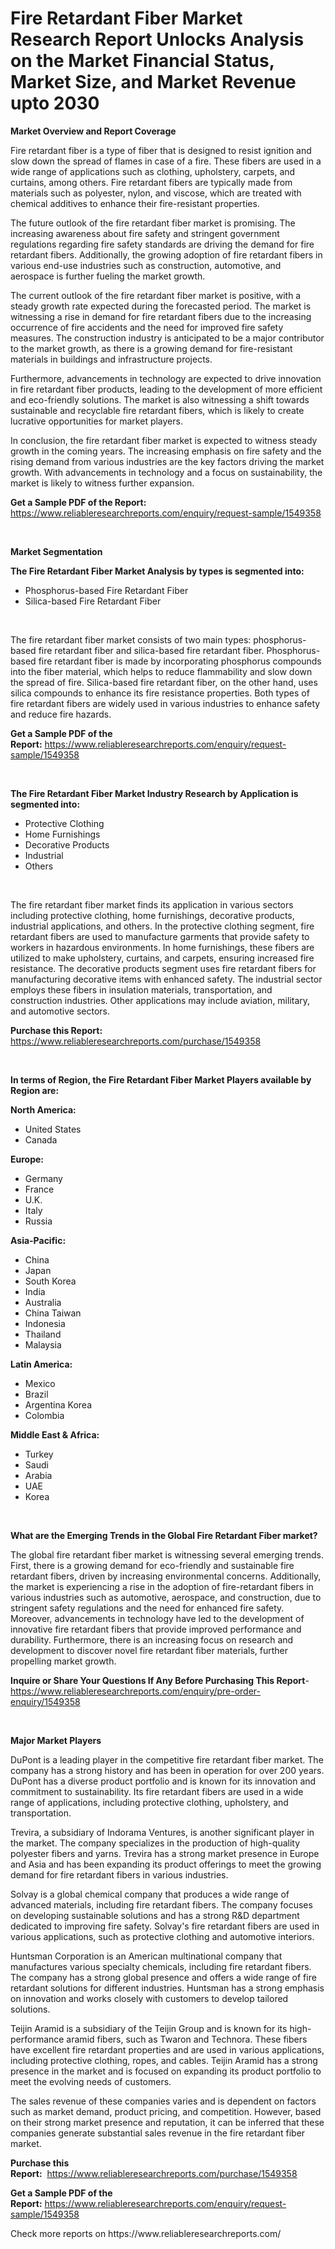 <p><h1>Fire Retardant Fiber Market Research Report Unlocks Analysis on the Market Financial Status, Market Size, and Market Revenue upto 2030</h1></p><p><strong>Market Overview and Report Coverage</strong></p>
<p><p>Fire retardant fiber is a type of fiber that is designed to resist ignition and slow down the spread of flames in case of a fire. These fibers are used in a wide range of applications such as clothing, upholstery, carpets, and curtains, among others. Fire retardant fibers are typically made from materials such as polyester, nylon, and viscose, which are treated with chemical additives to enhance their fire-resistant properties.</p><p>The future outlook of the fire retardant fiber market is promising. The increasing awareness about fire safety and stringent government regulations regarding fire safety standards are driving the demand for fire retardant fibers. Additionally, the growing adoption of fire retardant fibers in various end-use industries such as construction, automotive, and aerospace is further fueling the market growth.</p><p>The current outlook of the fire retardant fiber market is positive, with a steady growth rate expected during the forecasted period. The market is witnessing a rise in demand for fire retardant fibers due to the increasing occurrence of fire accidents and the need for improved fire safety measures. The construction industry is anticipated to be a major contributor to the market growth, as there is a growing demand for fire-resistant materials in buildings and infrastructure projects.</p><p>Furthermore, advancements in technology are expected to drive innovation in fire retardant fiber products, leading to the development of more efficient and eco-friendly solutions. The market is also witnessing a shift towards sustainable and recyclable fire retardant fibers, which is likely to create lucrative opportunities for market players.</p><p>In conclusion, the fire retardant fiber market is expected to witness steady growth in the coming years. The increasing emphasis on fire safety and the rising demand from various industries are the key factors driving the market growth. With advancements in technology and a focus on sustainability, the market is likely to witness further expansion.</p></p>
<p><strong>Get a Sample PDF of the Report:</strong> <a href="https://www.reliableresearchreports.com/enquiry/request-sample/1549358">https://www.reliableresearchreports.com/enquiry/request-sample/1549358</a></p>
<p>&nbsp;</p>
<p><strong>Market Segmentation</strong></p>
<p><strong>The Fire Retardant Fiber Market Analysis by types is segmented into:</strong></p>
<p><ul><li>Phosphorus-based Fire Retardant Fiber</li><li>Silica-based Fire Retardant Fiber</li></ul></p>
<p>&nbsp;</p>
<p><p>The fire retardant fiber market consists of two main types: phosphorus-based fire retardant fiber and silica-based fire retardant fiber. Phosphorus-based fire retardant fiber is made by incorporating phosphorus compounds into the fiber material, which helps to reduce flammability and slow down the spread of fire. Silica-based fire retardant fiber, on the other hand, uses silica compounds to enhance its fire resistance properties. Both types of fire retardant fibers are widely used in various industries to enhance safety and reduce fire hazards.</p></p>
<p><strong>Get a Sample PDF of the Report:</strong>&nbsp;<a href="https://www.reliableresearchreports.com/enquiry/request-sample/1549358">https://www.reliableresearchreports.com/enquiry/request-sample/1549358</a></p>
<p>&nbsp;</p>
<p><strong>The Fire Retardant Fiber Market Industry Research by Application is segmented into:</strong></p>
<p><ul><li>Protective Clothing</li><li>Home Furnishings</li><li>Decorative Products</li><li>Industrial</li><li>Others</li></ul></p>
<p>&nbsp;</p>
<p><p>The fire retardant fiber market finds its application in various sectors including protective clothing, home furnishings, decorative products, industrial applications, and others. In the protective clothing segment, fire retardant fibers are used to manufacture garments that provide safety to workers in hazardous environments. In home furnishings, these fibers are utilized to make upholstery, curtains, and carpets, ensuring increased fire resistance. The decorative products segment uses fire retardant fibers for manufacturing decorative items with enhanced safety. The industrial sector employs these fibers in insulation materials, transportation, and construction industries. Other applications may include aviation, military, and automotive sectors.</p></p>
<p><strong>Purchase this Report:</strong>&nbsp; <a href="https://www.reliableresearchreports.com/purchase/1549358">https://www.reliableresearchreports.com/purchase/1549358</a></p>
<p>&nbsp;</p>
<p><strong>In terms of Region, the Fire Retardant Fiber Market Players available by Region are:</strong></p>
<p>
    <p> <strong> North America: </strong>
        <ul>
            <li>United States</li>
            <li>Canada</li>
        </ul>
        </p> 
    <p> <strong> Europe: </strong>
        <ul>
            <li>Germany</li>
            <li>France</li>
            <li>U.K.</li>
            <li>Italy</li>
            <li>Russia</li>
        </ul>
        </p> 
    <p> <strong> Asia-Pacific: </strong>
        <ul>
            <li>China</li>
            <li>Japan</li>
            <li>South Korea</li>
            <li>India</li>
            <li>Australia</li>
            <li>China Taiwan</li>
            <li>Indonesia</li>
            <li>Thailand</li>
            <li>Malaysia</li>
        </ul>
        </p> 
    <p> <strong> Latin America: </strong>
        <ul>
            <li>Mexico</li>
            <li>Brazil</li>
            <li>Argentina Korea</li>
            <li>Colombia</li>
        </ul>
        </p> 
    <p> <strong> Middle East & Africa: </strong>
        <ul>
            <li>Turkey</li>
            <li>Saudi</li>
            <li>Arabia</li>
            <li>UAE</li>
            <li>Korea</li>
        </ul>
    </p>
    </p>
<p>&nbsp;</p>
<p><strong>What are the Emerging Trends in the Global Fire Retardant Fiber market?</strong></p>
<p><p>The global fire retardant fiber market is witnessing several emerging trends. First, there is a growing demand for eco-friendly and sustainable fire retardant fibers, driven by increasing environmental concerns. Additionally, the market is experiencing a rise in the adoption of fire-retardant fibers in various industries such as automotive, aerospace, and construction, due to stringent safety regulations and the need for enhanced fire safety. Moreover, advancements in technology have led to the development of innovative fire retardant fibers that provide improved performance and durability. Furthermore, there is an increasing focus on research and development to discover novel fire retardant fiber materials, further propelling market growth.</p></p>
<p><strong>Inquire or Share Your Questions If Any Before Purchasing This Report</strong>- <a href="https://www.reliableresearchreports.com/enquiry/pre-order-enquiry/1549358">https://www.reliableresearchreports.com/enquiry/pre-order-enquiry/1549358</a></p>
<p>&nbsp;</p>
<p><strong>Major Market Players</strong></p>
<p><p>DuPont is a leading player in the competitive fire retardant fiber market. The company has a strong history and has been in operation for over 200 years. DuPont has a diverse product portfolio and is known for its innovation and commitment to sustainability. Its fire retardant fibers are used in a wide range of applications, including protective clothing, upholstery, and transportation.</p><p>Trevira, a subsidiary of Indorama Ventures, is another significant player in the market. The company specializes in the production of high-quality polyester fibers and yarns. Trevira has a strong market presence in Europe and Asia and has been expanding its product offerings to meet the growing demand for fire retardant fibers in various industries.</p><p>Solvay is a global chemical company that produces a wide range of advanced materials, including fire retardant fibers. The company focuses on developing sustainable solutions and has a strong R&D department dedicated to improving fire safety. Solvay's fire retardant fibers are used in various applications, such as protective clothing and automotive interiors.</p><p>Huntsman Corporation is an American multinational company that manufactures various specialty chemicals, including fire retardant fibers. The company has a strong global presence and offers a wide range of fire retardant solutions for different industries. Huntsman has a strong emphasis on innovation and works closely with customers to develop tailored solutions.</p><p>Teijin Aramid is a subsidiary of the Teijin Group and is known for its high-performance aramid fibers, such as Twaron and Technora. These fibers have excellent fire retardant properties and are used in various applications, including protective clothing, ropes, and cables. Teijin Aramid has a strong presence in the market and is focused on expanding its product portfolio to meet the evolving needs of customers.</p><p>The sales revenue of these companies varies and is dependent on factors such as market demand, product pricing, and competition. However, based on their strong market presence and reputation, it can be inferred that these companies generate substantial sales revenue in the fire retardant fiber market.</p></p>
<p><strong>Purchase this Report:</strong>&nbsp;&nbsp;<a href="https://www.reliableresearchreports.com/purchase/1549358">https://www.reliableresearchreports.com/purchase/1549358</a></p>
<p></p>
<p><strong>Get a Sample PDF of the Report:</strong>&nbsp;<a href="https://www.reliableresearchreports.com/enquiry/request-sample/1549358">https://www.reliableresearchreports.com/enquiry/request-sample/1549358</a></p>
<p>Check more reports on https://www.reliableresearchreports.com/</p>